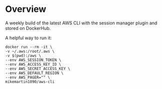# Overview
A weekly build of the latest AWS CLI with the session manager plugin and stored on DockerHub.

A helpful way to run it:
```
docker run --rm -it \
-v ~/.aws:/root/.aws \
-v $(pwd):/aws \
--env AWS_SESSION_TOKEN \
--env AWS_ACCESS_KEY_ID \
--env AWS_SECRET_ACCESS_KEY \
--env AWS_DEFAULT_REGION \
--env AWS_PAGER="" \
mikemartin1090/aws-cli
```
